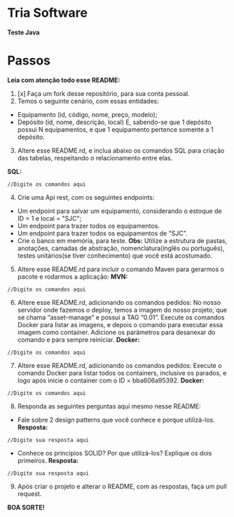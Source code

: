 # Tria Software

**Teste Java**


# Passos
**Leia com atenção todo esse README:**
1. [x] Faça um fork desse repositório, para sua conta pessoal.
2. Temos o seguinte cenário, com essas entidades:
* Equipamento (id, código, nome, preço, modelo);
* Depósito (id, nome, descrição, local)
E, sabendo-se que 1 depósito possui N equipamentos, e que 1 equipamento pertence somente a 1 depósito.

3. Altere esse README.rd, e inclua abaixo os comandos SQL para criação das tabelas, respeitando o relacionamento entre elas.

 **SQL:**
 ```
 //Digite os comandos aqui
 ```

4. Crie uma Api rest, com os seguintes endpoints:
* Um endpoint para salvar um equipamento, considerando o estoque de ID = 1 e local = "SJC";
* Um endpoint para trazer todos os equipamentos.
* Um endpoint para trazer todos os equipamentos de "SJC".
* Crie o banco em memória, para teste.
**Obs:** Utilize a estrutura de pastas, anotações, camadas de abstração, nomenclatura(inglês ou português), testes unitários(se tiver conhecimento) que você está acostumado.

5. Altere esse README.rd para incluir o comando Maven para gerarmos o pacote e rodarmos a aplicação:
 **MVN:**
 ```
 //Digite os comandos aqui
 ```

6. Altere esse README.rd, adicionando os comandos pedidos:
No nosso servidor onde fazemos o deploy, temos a imagem do nosso projeto, que se chama “asset-manage” e possui a TAG “0.01”. Execute os comandos Docker para listar as imagens, e depois o comando para executar essa imagem como container. Adicione os parâmetros para desanexar do comando e para sempre reiniciar.
 **Docker:**
 ```
 //Digite os comandos aqui
 ```

7. Altere esse README.rd, adicionando os comandos pedidos:
Execute o comando Docker para listar todos os containers, inclusive os parados, e logo após inicie o container com o ID = bba606a95392.
 **Docker:**
 ```
 //Digite os comandos aqui
 ```
 8. Responda as seguintes perguntas aqui mesmo nesse README:
* Fale sobre 2 design patterns que você conhece e porque utilizá-los.
**Resposta:**
 ```
 //Digite sua resposta aqui
 ```
* Conhece os princípios SOLID? Por que utilizá-los? Explique os dois primeiros.
**Resposta:**
 ```
 //Digite sua resposta aqui
 ```
9. Após criar o projeto e alterar o README, com as respostas, faça um pull request.

**BOA SORTE!**


